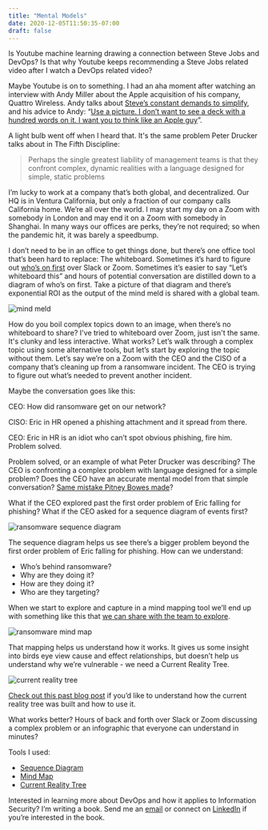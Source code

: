 ```yaml
---
title: "Mental Models"
date: 2020-12-05T11:50:35-07:00
draft: false
---
```


Is Youtube machine learning drawing a connection between Steve Jobs and DevOps? Is that why Youtube keeps recommending a Steve Jobs related video after I watch a DevOps related video?

Maybe Youtube is on to something. I had an aha moment after watching an interview with Andy Miller about the Apple acquisition of his company, Quattro Wireless. Andy talks about [Steve’s constant demands to simplify](https://youtu.be/k7f-51oy0OA?t=2047), and his advice to Andy: “[Use a picture. I don’t want to see a deck with a hundred words on it. I want you to think like an Apple guy](https://youtu.be/k7f-51oy0OA?t=2129)”. 

A light bulb went off when I heard that. It's the same problem Peter Drucker talks about in The Fifth Discipline: 

> Perhaps the single greatest liability of management teams is that they confront complex, dynamic realities with a language designed for simple, static problems 

I’m lucky to work at a company that’s both global, and decentralized. Our HQ is in Ventura California, but only a fraction of our company calls California home. We’re all over the world. I may start my day on a Zoom with somebody in London and may end it on a Zoom with somebody in Shanghai. In many ways our offices are perks, they’re not required; so when the pandemic hit, it was barely a speedbump. 

I don’t need to be in an office to get things done, but there’s one office tool that’s been hard to replace: The whiteboard. Sometimes it’s hard to figure out [who’s on first](https://youtu.be/kTcRRaXV-fg) over Slack or Zoom. Sometimes it’s easier to say “Let’s whiteboard this” and hours of potential conversation are distilled down to a diagram of who’s on first. Take a picture of that diagram and there’s exponential ROI as the output of the mind meld is shared with a global team.

![mind meld](/mind-meld.png)

How do you boil complex topics down to an image, when there’s no whiteboard to share? I've tried to whiteboard over Zoom, just isn't the same. It's clunky and less interactive. What works? Let’s walk through a complex topic using some alternative tools, but let’s start by exploring the topic without them. Let’s say we’re on a Zoom with the CEO and the CISO of a company that’s cleaning up from a ransomware incident. The CEO is trying to figure out what’s needed to prevent another incident. 

Maybe the conversation goes like this:

CEO: How did ransomware get on our network?

CISO: Eric in HR opened a phishing attachment and it spread from there. 

CEO: Eric in HR is an idiot who can’t spot obvious phishing, fire him. Problem solved.

Problem solved, or an example of what Peter Drucker was describing? The CEO is confronting a complex problem with language designed for a simple problem? Does the CEO have an accurate mental model from that simple conversation? [Same mistake Pitney Bowes made](https://www.forbes.com/sites/leemathews/2020/05/12/ransomware-hits-pitney-bowes-for-second-time-in-less-than-a-year/?sh=14ae094c2d35)? 

What if the CEO explored past the first order problem of Eric falling for phishing? What if the CEO asked for a sequence diagram of events first?

![ransomware sequence diagram](/ransomware-sequence-diagram.png)

The sequence diagram helps us see there’s a bigger problem beyond the first order problem of Eric falling for phishing. How can we understand:

* Who’s behind ransomware?
* Why are they doing it?
* How are they doing it?
* Who are they targeting?

When we start to explore and capture in a mind mapping tool we’ll end up with something like this that [we can share with the team to explore](https://coggle.it/diagram/X8u81lJoLC5D-gR6/t/-/de76c0a8c13ac723f6a788f4e4f05a9fe2d46a1da3d24b4f39eee93f20a658e4). 

![ransomware mind map](/ransomware-mind-map.png)

That mapping helps us understand how it works. It gives us some insight into birds eye view cause and effect relationships, but doesn’t help us understand why we’re vulnerable - we need a Current Reality Tree.

![current reality tree](/20201115-crt-3.png)

[Check out this past blog post](https://ericalexander.org/post/devops-and-ransomware/) if you’d like to understand how the current reality tree was built and how to use it. 

What works better? Hours of back and forth over Slack or Zoom discussing a complex problem or an infographic that everyone can understand in minutes?

Tools I used:

* [Sequence Diagram](https://sequencediagram.org/)
* [Mind Map](https://coggle.it/)
* [Current Reality Tree](https://www.simplediagrams.com/)

Interested in learning more about DevOps and how it applies to Information Security? I’m writing a book. Send me an [email](mailto:devops.book@ericalexander.org?subject=book&body=Let%20me%20know%20when%20it's%20out) or connect on [LinkedIn](https://www.linkedin.com/in/ericalexanderorg) if you’re interested in the book. 


